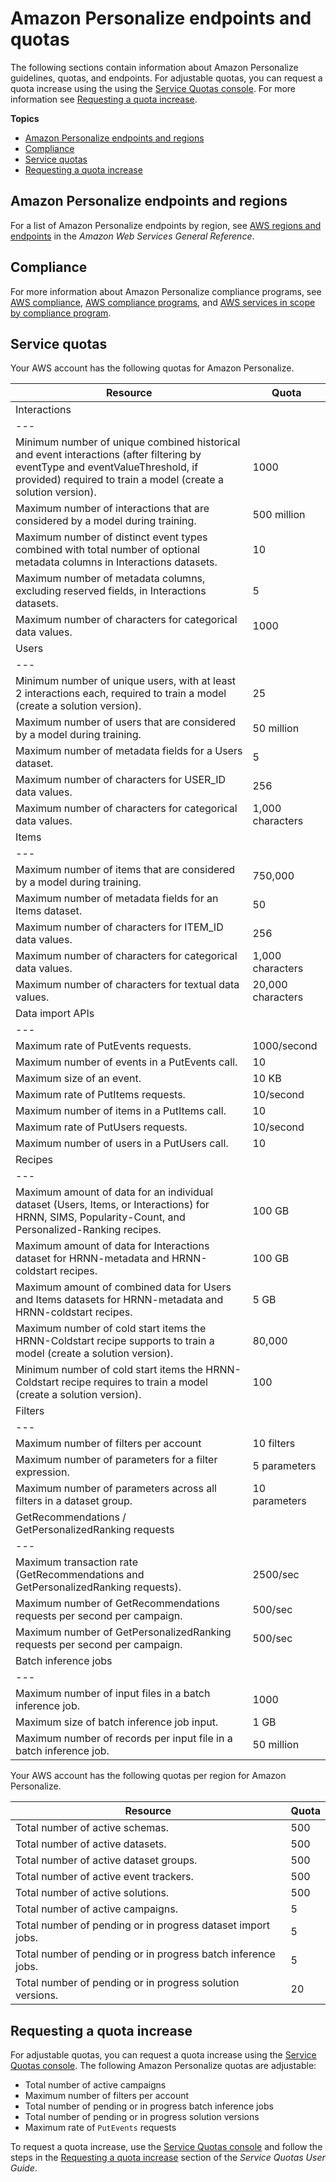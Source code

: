 # Amazon Personalize endpoints and quotas<a name="limits"></a>

The following sections contain information about Amazon Personalize guidelines, quotas, and endpoints\. For adjustable quotas, you can request a quota increase using the using the [Service Quotas console](https://console.aws.amazon.com/servicequotas/)\. For more information see [Requesting a quota increase](#requesting-limit-increase)\. 

**Topics**
+ [Amazon Personalize endpoints and regions](#regions)
+ [Compliance](#compliance)
+ [Service quotas](#limits-table)
+ [Requesting a quota increase](#requesting-limit-increase)

## Amazon Personalize endpoints and regions<a name="regions"></a>

For a list of Amazon Personalize endpoints by region, see [AWS regions and endpoints](https://docs.aws.amazon.com/general/latest/gr/personalize.html) in the *Amazon Web Services General Reference*\.

## Compliance<a name="compliance"></a>

For more information about Amazon Personalize compliance programs, see [AWS compliance](https://aws.amazon.com/compliance/), [AWS compliance programs](https://aws.amazon.com/compliance/programs/), and [AWS services in scope by compliance program](https://aws.amazon.com/compliance/services-in-scope)\.

## Service quotas<a name="limits-table"></a>

Your AWS account has the following quotas for Amazon Personalize\.


| Resource | Quota | 
| --- |--- |
| Interactions | 
| --- |
| Minimum number of unique combined historical and event interactions \(after filtering by eventType and eventValueThreshold, if provided\) required to train a model \(create a solution version\)\. | 1000 | 
| Maximum number of interactions that are considered by a model during training\. | 500 million | 
| Maximum number of distinct event types combined with total number of optional metadata columns in Interactions datasets\. | 10 | 
| Maximum number of metadata columns, excluding reserved fields, in Interactions datasets\. | 5 | 
| Maximum number of characters for categorical data values\. | 1000 | 
| Users | 
| --- |
| Minimum number of unique users, with at least 2 interactions each, required to train a model \(create a solution version\)\. | 25 | 
| Maximum number of users that are considered by a model during training\. | 50 million | 
| Maximum number of metadata fields for a Users dataset\. | 5 | 
| Maximum number of characters for USER\_ID data values\. | 256 | 
| Maximum number of characters for categorical data values\. | 1,000 characters | 
| Items | 
| --- |
| Maximum number of items that are considered by a model during training\. | 750,000 | 
| Maximum number of metadata fields for an Items dataset\. | 50 | 
| Maximum number of characters for ITEM\_ID data values\. | 256 | 
| Maximum number of characters for categorical data values\. | 1,000 characters | 
| Maximum number of characters for textual data values\. | 20,000 characters | 
| Data import APIs | 
| --- |
| Maximum rate of PutEvents requests\. | 1000/second | 
| Maximum number of events in a PutEvents call\. | 10 | 
| Maximum size of an event\. | 10 KB | 
| Maximum rate of PutItems requests\. | 10/second | 
| Maximum number of items in a PutItems call\. | 10 | 
| Maximum rate of PutUsers requests\. | 10/second | 
| Maximum number of users in a PutUsers call\. | 10 | 
| Recipes | 
| --- |
| Maximum amount of data for an individual dataset \(Users, Items, or Interactions\) for HRNN, SIMS, Popularity\-Count, and Personalized\-Ranking recipes\. | 100 GB | 
| Maximum amount of data for Interactions dataset for HRNN\-metadata and HRNN\-coldstart recipes\. | 100 GB | 
| Maximum amount of combined data for Users and Items datasets for HRNN\-metadata and HRNN\-coldstart recipes\. | 5 GB | 
| Maximum number of cold start items the HRNN\-Coldstart recipe supports to train a model \(create a solution version\)\. | 80,000 | 
| Minimum number of cold start items the HRNN\-Coldstart recipe requires to train a model \(create a solution version\)\. | 100 | 
| Filters | 
| --- |
| Maximum number of filters per account | 10 filters | 
| Maximum number of parameters for a filter expression\. | 5 parameters | 
| Maximum number of parameters across all filters in a dataset group\. | 10 parameters | 
| GetRecommendations / GetPersonalizedRanking requests | 
| --- |
| Maximum transaction rate \(GetRecommendations and GetPersonalizedRanking requests\)\. | 2500/sec | 
| Maximum number of GetRecommendations requests per second per campaign\. | 500/sec | 
| Maximum number of GetPersonalizedRanking requests per second per campaign\. | 500/sec | 
| Batch inference jobs | 
| --- |
| Maximum number of input files in a batch inference job\. | 1000 | 
| Maximum size of batch inference job input\. | 1 GB | 
| Maximum number of records per input file in a batch inference job\. | 50 million | 

Your AWS account has the following quotas per region for Amazon Personalize\.


| Resource | Quota | 
| --- | --- | 
| Total number of active schemas\. | 500 | 
| Total number of active datasets\. | 500 | 
| Total number of active dataset groups\. | 500 | 
| Total number of active event trackers\. | 500 | 
| Total number of active solutions\. | 500 | 
| Total number of active campaigns\. | 5 | 
| Total number of pending or in progress dataset import jobs\. | 5 | 
| Total number of pending or in progress batch inference jobs\. | 5 | 
| Total number of pending or in progress solution versions\. | 20 | 

## Requesting a quota increase<a name="requesting-limit-increase"></a>

 For adjustable quotas, you can request a quota increase using the [Service Quotas console](https://console.aws.amazon.com/servicequotas/)\. The following Amazon Personalize quotas are adjustable: 
+  Total number of active campaigns 
+  Maximum number of filters per account 
+  Total number of pending or in progress batch inference jobs 
+  Total number of pending or in progress solution versions 
+  Maximum rate of `PutEvents` requests 

 To request a quota increase, use the [Service Quotas console](https://console.aws.amazon.com/servicequotas/) and follow the steps in the [Requesting a quota increase](https://docs.aws.amazon.com/servicequotas/latest/userguide/request-quota-increase.html) section of the *Service Quotas User Guide*\. 